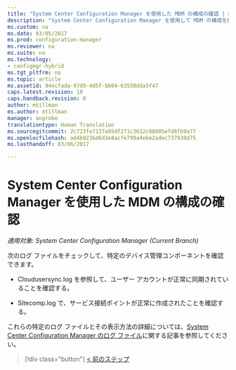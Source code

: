```yaml
---
title: "System Center Configuration Manager を使用した MDM の構成の確認 | Microsoft Docs"
description: "System Center Configuration Manager を使用して MDM の構成を確認します。"
ms.custom: na
ms.date: 03/05/2017
ms.prod: configuration-manager
ms.reviewer: na
ms.suite: na
ms.technology:
- configmgr-hybrid
ms.tgt_pltfrm: na
ms.topic: article
ms.assetid: 94ecfada-97d9-4d5f-bb04-63550dda5f47
caps.latest.revision: 18
caps.handback.revision: 0
author: mtillman
ms.author: mtillman
manager: angrobe
translationtype: Human Translation
ms.sourcegitcommit: 2c723fe7137a95df271c3612c88805efd8fb9a77
ms.openlocfilehash: ad4b923bd6d3e8acfe799a4ebe2adec737939d75
ms.lasthandoff: 03/06/2017

---
```

# <a name="verify-mdm-configuration-with-system-center-configuration-manager"></a>System Center Configuration Manager を使用した MDM の構成の確認

*適用対象: System Center Configuration Manager (Current Branch)*

次のログ ファイルをチェックして、特定のデバイス管理コンポーネントを確認できます。

-   Cloudusersync.log を参照して、ユーザー アカウントが正常に同期されていることを確認する。

-   Sitecomp.log で、サービス接続ポイントが正常に作成されたことを確認する。

これらの特定のログ ファイルとその表示方法の詳細については、[System Center Configuration Manager のログ ファイル](../../core/plan-design/hierarchy/log-files.md#a-namebkmkfunctionlogsa-log-files-for-configuration-manager-functionality)に関する記事を参照してください。

> [!div class="button"]
[< 前のステップ](set-up-additional-management.md)

